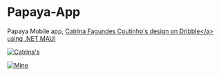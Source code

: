 # Papaya-App
Papaya Mobile app, <a href="https://dribbble.com/shots/4577289-Papaya-Fruits-Around-the-World">Catrina Fagundes Coutinho's design on Dribble&lt;/a> using .NET MAUI

![Catrina's](catrina_s.jpg)

![Mine](mine.jpg)
